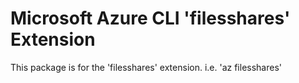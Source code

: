 Microsoft Azure CLI 'filesshares' Extension
==========================================

This package is for the 'filesshares' extension.
i.e. 'az filesshares'
